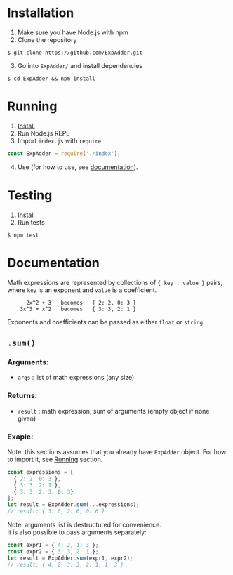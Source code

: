 # Installation
1. Make sure you have Node.js with npm
2. Clone the repository
```
$ git clone https://github.com/ExpAdder.git
```
3. Go into `ExpAdder/` and install dependencies
```
$ cd ExpAdder && npm install
```

# Running
1. [Install](#installation)
2. Run Node.js REPL
3. Import `index.js` with `require`
```javascript
const ExpAdder = require('./index');
```
4. Use (for how to use, see [documentation](#documentation)).

# Testing
1. [Install](#installation)
2. Run tests
```
$ npm test
```

# Documentation
Math expressions are represented by collections of `{ key : value }` pairs,
where `key` is an exponent and `value` is a coefficient.
```
      2x^2 + 3   becomes   { 2: 2, 0: 3 }
    3x^3 + x^2   becomes   { 3: 3, 2: 1 }
```
Exponents and coefficients can be passed as either `float` or `string`.

## `.sum()`
### Arguments:
- `args` : list of math expressions (any size)

### Returns:
- `result` : math expression; sum of arguments (empty object if none given)

### Exaple:
Note: this sections assumes that you already have `ExpAdder` object.
For how to import it, see [Running](#running) section.
```javascript
const expressions = [
  { 2: 2, 0: 3 },
  { 3: 3, 2: 1 },
  { 3: 3, 2: 3, 0: 3}
];
let result = ExpAdder.sum(...expressions);
// result: { 3: 6, 2: 6, 0: 6 }
```
Note: arguments list is destructured for convenience.<br>
It is also possible to pass arguments separately:
```javascript
const expr1 = { 4: 2, 1: 3 };
const expr2 = { 3: 3, 2: 1 };
let result = ExpAdder.sum(expr1, expr2);
// result: { 4: 2, 3: 3, 2: 1, 1: 3 }
```